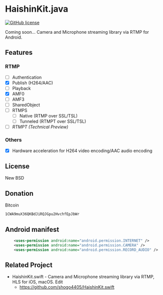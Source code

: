 # HaishinKit.java
[![GitHub license](https://img.shields.io/badge/license-New%20BSD-blue.svg)](https://raw.githubusercontent.com/shogo4405/lf.swift/master/LICENSE.txt)

Coming soon... Camera and Microphone streaming library via RTMP for Android.

## Features
### RTMP
- [ ] Authentication
- [x] Publish (H264/AAC)
- [ ] Playback
- [x] AMF0
- [ ] AMF3
- [ ] SharedObject
- [ ] RTMPS
  - [ ] Native (RTMP over SSL/TSL)
  - [ ] Tunneled (RTMPT over SSL/TSL)
- [ ] _RTMPT (Technical Preview)_

### Others
- [x] Hardware acceleration for H264 video encoding/AAC audio encoding

## License
New BSD

## Donation
Bitcoin
```txt
1CWA9muX36QKBdJiRQJGpu2HvchfEpJbWr
```

## Android manifest
```xml
    <uses-permission android:name="android.permission.INTERNET" />
    <uses-permission android:name="android.permission.CAMERA" />
    <uses-permission android:name="android.permission.RECORD_AUDIO" />
```

## Related Project
* HaishinKit.swift - Camera and Microphone streaming library via RTMP, HLS for iOS, macOS. Edit 
  * https://github.com/shogo4405/HaishinKit.swift
